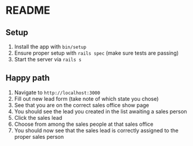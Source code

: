 # README

## Setup
1. Install the app with `bin/setup`
1. Ensure proper setup with `rails spec` (make sure tests are passing)
1. Start the server via `rails s`

## Happy path
1. Navigate to `http://localhost:3000` 
1. Fill out new lead form (take note of which state you chose)
1. See that you are on the correct sales office show page 
1. You should see the lead you created in the list awaiting a sales person
1. Click the sales lead 
1. Choose from among the sales people at that sales office
1. You should now see that the sales lead is correctly assigned to the proper sales person